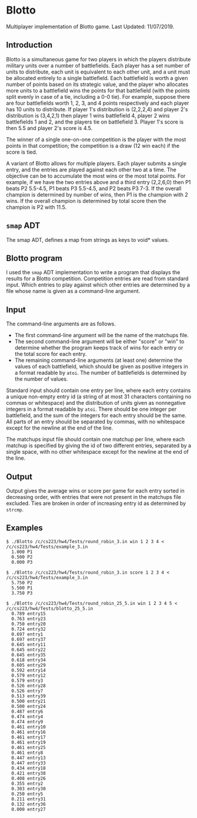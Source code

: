 # Blotto
Multiplayer implementation of Blotto game. Last Updated: 11/07/2019.

## Introduction
Blotto is a simultaneous game for two players in which the players distribute military units over a number of battlefields. 
Each player has a set number of units to distribute, each unit is equivalent to each other unit, and a unit must be allocated entirely to a single battlefield.
Each battlefield is worth a given number of points based on its strategic value, and the player who allocates more units to a battlefield wins the points for that battlefield (with the points split evenly in case of a tie, including a 0-0 tie).
For example, suppose there are four battlefields worth 1, 2, 3, and 4 points respectively and each player has 10 units to distribute. If player 1's distribution is (2,2,2,4) and player 2's distribution is (3,4,2,1) then player 1 wins battlefield 4, player 2 wins battlefields 1 and 2, and the players tie on battlefield 3. 
Player 1's score is then 5.5 and player 2's score is 4.5.

The winner of a single one-on-one competition is the player with the most points in that competition; the competition is a draw (12 win each) if the score is tied.

A variant of Blotto allows for multiple players. Each player submits a single entry, and the entries are played against each other two at a time. The objective can be to accumulate the most wins or the most total points. For example, if we have the two entries above and a third entry (2,2,6,0) then P1 beats P2 5.5-4.5, P1 beats P3 5.5-4.5, and P2 beats P3 7-3. If the overall champion is determined by number of wins, then P1 is the champion with 2 wins. If the overall champion is determined by total score then the champion is P2 with 11.5.

## `smap` ADT
The smap ADT, defines a map from strings as keys to void* values.

## Blotto program
I used the `smap` ADT implementation to write a program that displays the results for a Blotto competition. Competition entries are read from standard input.
Which entries to play against which other entries are determined by a file whose name is given as a command-line argument.

## Input
The command-line arguments are as follows.
* The first command-line argument will be the name of the matchups file.
* The second command-line argument will be either "score" or "win" to determine whether the program keeps track of wins for each entry or the total score for each entry.
* The remaining command-line arguments (at least one) determine the values of each battlefield, which should be given as positive integers in a format readable by `atoi`. The number of battlefields is determined by the number of values.

Standard input should contain one entry per line, where each entry contains a unique non-empty entry id (a string of at most 31 characters containing no commas or whitespace) and the distribution of units given as nonnegative integers in a format readable by `atoi`. 
There should be one integer per battlefield, and the sum of the integers for each entry should be the same. 
All parts of an entry should be separated by commas, with no whitespace except for the newline at the end of the line.

The matchups input file should contain one matchup per line, where each matchup is specified by giving the id of two different entries, separated by a single space, with no other whitespace except for the newline at the end of the line.

## Output
Output gives the average wins or score per game for each entry sorted in decreasing order, with entries that were not present in the matchups file excluded. 
Ties are broken in order of increasing entry id as determined by `strcmp`.


##  Examples
```
$ ./Blotto /c/cs223/hw4/Tests/round_robin_3.in win 1 2 3 4 <  /c/cs223/hw4/Tests/example_3.in
  1.000 P1
  0.500 P2
  0.000 P3
```
```
$ ./Blotto /c/cs223/hw4/Tests/round_robin_3.in score 1 2 3 4 < /c/cs223/hw4/Tests/example_3.in
  5.750 P2
  5.500 P1
  3.750 P3
```
```
$ ./Blotto /c/cs223/hw4/Tests/round_robin_25_5.in win 1 2 3 4 5 < /c/cs223/hw4/Tests/blotto_25_5.in
  0.789 entry15
  0.763 entry23
  0.750 entry20
  0.724 entry32
  0.697 entry1
  0.697 entry37
  0.645 entry11
  0.645 entry22
  0.645 entry35
  0.618 entry34
  0.605 entry29
  0.592 entry14
  0.579 entry12
  0.579 entry3
  0.526 entry28
  0.526 entry7
  0.513 entry39
  0.500 entry21
  0.500 entry24
  0.487 entry6
  0.474 entry4
  0.474 entry9
  0.461 entry10
  0.461 entry16
  0.461 entry17
  0.461 entry19
  0.461 entry25
  0.461 entry8
  0.447 entry13
  0.447 entry33
  0.434 entry18
  0.421 entry38
  0.408 entry26
  0.355 entry2
  0.303 entry30
  0.250 entry5
  0.211 entry31
  0.132 entry36
  0.000 entry27
  ```
